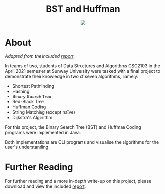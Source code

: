 <div align='center'>

# BST and Huffman

<p> 
    <a href="https://github.com/PScoriae/BST_Huffman/blob/main/LICENSE">
        <img src="https://img.shields.io/badge/license-WTFPL-brightgreen?style=for-the-badge">
    </a>
</p>

</div>

# About

_Adapted from the included [report](https://github.com/PScoriae/BST_Huffman/blob/master/report.pdf)._

In teams of two, students of Data Structures and Algorithms CSC2103 in the April 2021 semester at Sunway University were tasked with a final project to demonstrate their knowledge in two of seven algorithms, namely:

- Shortest Pathfinding
- Hashing
- Binary Search Tree
- Red-Black Tree
- Huffman Coding
- String Matching (except naïve)
- Dijkstra's Algorithm

For this project, the Binary Search Tree (BST) and Huffman Coding programs were implemented in Java.

Both implementations are CLI programs and visualise the algorithms for the user's understanding.

# Further Reading

For further reading and a more in-depth write-up on this project, please download and view the included [report](https://github.com/PScoriae/BST_Huffman/blob/master/report.pdf).
